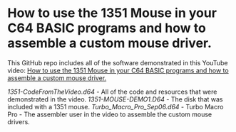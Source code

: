# How to use the 1351 Mouse in your C64 BASIC programs and how to assemble a custom mouse driver.

This GitHub repo includes all of the software demonstrated in this YouTube video:
[How to use the 1351 Mouse in your C64 BASIC programs and how to assemble a custom mouse driver.
](https://youtu.be/wAo4dePJaCE)

*1351-CodeFromTheVideo.d64* - All of the code and resources that were demonstrated in the video.
*1351-MOUSE-DEMO1.D64* - The disk that was included with a 1351 mouse.
*Turbo_Macro_Pro_Sep06.d64* - Turbo Macro Pro - The assembler user in the video to assemble the custom mouse drivers.
